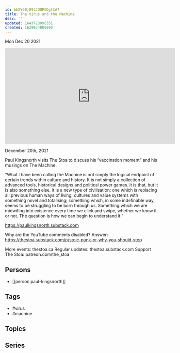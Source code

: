 ```yaml
---
id: bbXY60j89tJOQPODglIA7
title: The Virus and the Machine
desc: ''
updated: 1643723096351
created: 1639954800000
---
```





Mon Dec 20 2021

<iframe width="560" height="315" src="https://www.youtube.com/embed/NmvQPsFnvA8" title="The Virus and the Machine w/ Paul Kingsnorth" frameborder="0" allow="accelerometer; autoplay; clipboard-write; encrypted-media; gyroscope; picture-in-picture" allowfullscreen ></iframe>

December 20th, 2021

Paul Kingsnorth visits The Stoa to discuss his “vaccination moment” and his musings on The Machine.

“What I have been calling the Machine is not simply the logical endpoint of certain trends within culture and history. It is not simply a collection of advanced tools, historical designs and political power games. It is that, but it is also something else. It is a new type of civilisation: one which is replacing all previous human ways of living, cultures and value systems with something novel and totalising; something which, in some indefinable way, seems to be struggling to be born through us. Something which we are midwifing into existence every time we click and swipe, whether we know it or not. The question is how we can begin to understand it.”

https://paulkingsnorth.substack.com

Why are the YouTube comments disabled? Answer: https://thestoa.substack.com/p/stoic-punk-or-why-you-should-stop

More events: thestoa.ca
Regular updates: thestoa.substack.com
Support The Stoa: patreon.com/the_stoa

## Persons

- [[person.paul-kingsnorth]]

## Tags

- #virus
- #machine

## Topics



## Series



